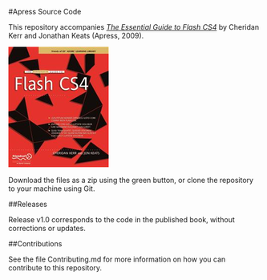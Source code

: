 #Apress Source Code

This repository accompanies [*The Essential Guide to Flash CS4*](http://www.apress.com/9781430223535) by Cheridan Kerr and Jonathan Keats (Apress, 2009).

![Cover image](9781430223535.jpg)

Download the files as a zip using the green button, or clone the repository to your machine using Git.

##Releases

Release v1.0 corresponds to the code in the published book, without corrections or updates.

##Contributions

See the file Contributing.md for more information on how you can contribute to this repository.
